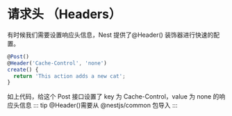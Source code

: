 # 请求头 （Headers）

有时候我们需要设置响应头信息，Nest 提供了@Header() 装饰器进行快速的配置。

```typescript
@Post()
@Header('Cache-Control', 'none')
create() {
  return 'This action adds a new cat';
}

```

如上代码，给这个 Post 接口设置了 key 为 Cache-Control，value 为 none 的响应头信息
::: tip
@Header()需要从 @nestjs/common 包导入
:::
